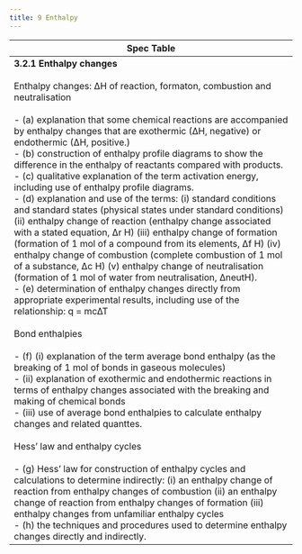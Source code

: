 ```yaml
---
title: 9 Enthalpy
---
```


| Spec Table                                                                                                                                                                                                                                                                                                                                                                                                                                                                                                                                                                                                                                                                                                                                                                                                                                                                                                                                                                                                                                                                                                                                                                                                                                                                                                                                                                                                                                                                                                                                                                                                                                                                                                                                                                                                                                                                                                                                                                                                                        |
| --------------------------------------------------------------------------------------------------------------------------------------------------------------------------------------------------------------------------------------------------------------------------------------------------------------------------------------------------------------------------------------------------------------------------------------------------------------------------------------------------------------------------------------------------------------------------------------------------------------------------------------------------------------------------------------------------------------------------------------------------------------------------------------------------------------------------------------------------------------------------------------------------------------------------------------------------------------------------------------------------------------------------------------------------------------------------------------------------------------------------------------------------------------------------------------------------------------------------------------------------------------------------------------------------------------------------------------------------------------------------------------------------------------------------------------------------------------------------------------------------------------------------------------------------------------------------------------------------------------------------------------------------------------------------------------------------------------------------------------------------------------------------------------------------------------------------------------------------------------------------------------------------------------------------------------------------------------------------------------------------------------------------------- |
| **3.2.1 Enthalpy changes**<br><br>Enthalpy changes: ∆H of reaction, formaton, combustion and neutralisation<br><br>- (a) explanation that some chemical reactions are accompanied by enthalpy changes that are exothermic (∆H, negative) or endothermic (∆H, positive.)<br>- (b) construction of enthalpy profile diagrams to show the difference in the enthalpy of reactants compared with products.<br>- (c) qualitative explanation of the term activation energy, including use of enthalpy profile diagrams.<br>- (d) explanation and use of the terms: (i) standard conditions and standard states (physical states under standard conditions) (ii) enthalpy change of reaction (enthalpy change associated with a stated equation, ∆r H) (iii) enthalpy change of formation (formation of 1 mol of a compound from its elements, ∆f H) (iv) enthalpy change of combustion (complete combustion of 1 mol of a substance, ∆c H) (v) enthalpy change of neutralisation (formation of 1 mol of water from neutralisation, ∆neutH).<br>- (e) determination of enthalpy changes directly from appropriate experimental results, including use of the relationship: q = mc∆T<br><br>Bond enthalpies<br><br>- (f) (i) explanation of the term average bond enthalpy (as the breaking of 1 mol of bonds in gaseous molecules)<br>- (ii) explanation of exothermic and endothermic reactions in terms of enthalpy changes associated with the breaking and making of chemical bonds<br>- (iii) use of average bond enthalpies to calculate enthalpy changes and related quanttes.<br><br>Hess’ law and enthalpy cycles<br><br>- (g) Hess’ law for construction of enthalpy cycles and calculations to determine indirectly: (i) an enthalpy change of reaction from enthalpy changes of combustion (ii) an enthalpy change of reaction from enthalpy changes of formation (iii) enthalpy changes from unfamiliar enthalpy cycles<br>- (h) the techniques and procedures used to determine enthalpy changes directly and indirectly. |
